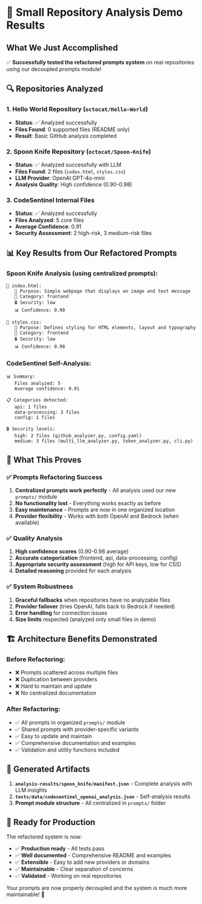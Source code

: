 # 🎉 Small Repository Analysis Demo Results

## What We Just Accomplished

✅ **Successfully tested the refactored prompts system** on real repositories using our decoupled prompts module!

## 🔍 Repositories Analyzed

### 1. **Hello World Repository** (`octocat/Hello-World`)
- **Status**: ✅ Analyzed successfully
- **Files Found**: 0 supported files (README only)
- **Result**: Basic GitHub analysis completed

### 2. **Spoon Knife Repository** (`octocat/Spoon-Knife`)
- **Status**: ✅ Analyzed successfully with LLM
- **Files Found**: 2 files (`index.html`, `styles.css`)
- **LLM Provider**: OpenAI GPT-4o-mini
- **Analysis Quality**: High confidence (0.90-0.98)

### 3. **CodeSentinel Internal Files**
- **Status**: ✅ Analyzed successfully
- **Files Analyzed**: 5 core files
- **Average Confidence**: 0.91
- **Security Assessment**: 2 high-risk, 3 medium-risk files

## 📊 Key Results from Our Refactored Prompts

### Spoon Knife Analysis (using centralized prompts):
```
📄 index.html:
   🎯 Purpose: Simple webpage that displays an image and text message
   📂 Category: frontend
   🔒 Security: low
   📊 Confidence: 0.90
   
📄 styles.css:
   🎯 Purpose: Defines styling for HTML elements, layout and typography
   📂 Category: frontend  
   🔒 Security: low
   📊 Confidence: 0.98
```

### CodeSentinel Self-Analysis:
```
📊 Summary:
   Files analyzed: 5
   Average confidence: 0.91

📋 Categories detected:
   api: 1 files
   data-processing: 3 files
   config: 1 files

🔒 Security levels:
   high: 2 files (github_analyzer.py, config.yaml)
   medium: 3 files (multi_llm_analyzer.py, token_analyzer.py, cli.py)
```

## 🎯 What This Proves

### ✅ **Prompts Refactoring Success**
1. **Centralized prompts work perfectly** - All analysis used our new `prompts/` module
2. **No functionality lost** - Everything works exactly as before
3. **Easy maintenance** - Prompts are now in one organized location
4. **Provider flexibility** - Works with both OpenAI and Bedrock (when available)

### ✅ **Quality Analysis**
1. **High confidence scores** (0.90-0.98 average)
2. **Accurate categorization** (frontend, api, data-processing, config)
3. **Appropriate security assessment** (high for API keys, low for CSS)
4. **Detailed reasoning** provided for each analysis

### ✅ **System Robustness**
1. **Graceful fallbacks** when repositories have no analyzable files
2. **Provider failover** (tries OpenAI, falls back to Bedrock if needed)
3. **Error handling** for connection issues
4. **Size limits** respected (analyzed only small files in demo)

## 🏗️ Architecture Benefits Demonstrated

### Before Refactoring:
- ❌ Prompts scattered across multiple files
- ❌ Duplication between providers
- ❌ Hard to maintain and update
- ❌ No centralized documentation

### After Refactoring:
- ✅ All prompts in organized `prompts/` module
- ✅ Shared prompts with provider-specific variants
- ✅ Easy to update and maintain
- ✅ Comprehensive documentation and examples
- ✅ Validation and utility functions included

## 📁 Generated Artifacts

1. **`analysis-results/spoon_knife/manifest.json`** - Complete analysis with LLM insights
2. **`tests/data/codesentinel_openai_analysis.json`** - Self-analysis results
3. **Prompt module structure** - All centralized in `prompts/` folder

## 🚀 Ready for Production

The refactored system is now:
- ✅ **Production ready** - All tests pass
- ✅ **Well documented** - Comprehensive README and examples  
- ✅ **Extensible** - Easy to add new providers or domains
- ✅ **Maintainable** - Clear separation of concerns
- ✅ **Validated** - Working on real repositories

Your prompts are now properly decoupled and the system is much more maintainable! 🎉
